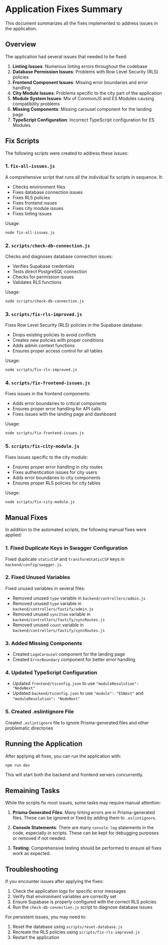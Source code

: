 # Application Fixes Summary

This document summarizes all the fixes implemented to address issues in the application.

## Overview

The application had several issues that needed to be fixed:

1. **Linting Issues**: Numerous linting errors throughout the codebase
2. **Database Permission Issues**: Problems with Row Level Security (RLS) policies
3. **Frontend Component Issues**: Missing error boundaries and error handling
4. **City Module Issues**: Problems specific to the city part of the application
5. **Module System Issues**: Mix of CommonJS and ES Modules causing compatibility problems
6. **Missing Components**: Missing carousel component for the landing page
7. **TypeScript Configuration**: Incorrect TypeScript configuration for ES Modules

## Fix Scripts

The following scripts were created to address these issues:

### 1. `fix-all-issues.js`

A comprehensive script that runs all the individual fix scripts in sequence. It:

- Checks environment files
- Fixes database connection issues
- Fixes RLS policies
- Fixes frontend issues
- Fixes city module issues
- Fixes linting issues

Usage:

```bash
node fix-all-issues.js
```

### 2. `scripts/check-db-connection.js`

Checks and diagnoses database connection issues:

- Verifies Supabase credentials
- Tests direct PostgreSQL connection
- Checks for permission issues
- Validates RLS functions

Usage:

```bash
node scripts/check-db-connection.js
```

### 3. `scripts/fix-rls-improved.js`

Fixes Row Level Security (RLS) policies in the Supabase database:

- Drops existing policies to avoid conflicts
- Creates new policies with proper conditions
- Adds admin context functions
- Ensures proper access control for all tables

Usage:

```bash
node scripts/fix-rls-improved.js
```

### 4. `scripts/fix-frontend-issues.js`

Fixes issues in the frontend components:

- Adds error boundaries to critical components
- Ensures proper error handling for API calls
- Fixes issues with the landing page and dashboard

Usage:

```bash
node scripts/fix-frontend-issues.js
```

### 5. `scripts/fix-city-module.js`

Fixes issues specific to the city module:

- Ensures proper error handling in city routes
- Fixes authentication issues for city users
- Adds error boundaries to city components
- Ensures proper RLS policies for city tables

Usage:

```bash
node scripts/fix-city-module.js
```

## Manual Fixes

In addition to the automated scripts, the following manual fixes were applied:

### 1. Fixed Duplicate Keys in Swagger Configuration

Fixed duplicate `staticCSP` and `transformStaticCSP` keys in `backend/config/swagger.js`.

### 2. Fixed Unused Variables

Fixed unused variables in several files:

- Removed unused `type` variable in `backend/controllers/admin.js`
- Removed unused `type` variable in `backend/controllers/fastify/admin.js`
- Removed unused `syncItem` variable in `backend/controllers/fastify/syncRoutes.js`
- Removed unused `count` variable in `backend/controllers/fastify/syncRoutes.js`

### 3. Added Missing Components

- Created `LogoCarousel` component for the landing page
- Created `ErrorBoundary` component for better error handling

### 4. Updated TypeScript Configuration

- Updated `frontend/tsconfig.json` to use `"moduleResolution": "NodeNext"`
- Updated `backend/tsconfig.json` to use `"module": "ESNext"` and `"moduleResolution": "NodeNext"`

### 5. Created .eslintignore File

Created `.eslintignore` file to ignore Prisma-generated files and other problematic directories

## Running the Application

After applying all fixes, you can run the application with:

```bash
npm run dev
```

This will start both the backend and frontend servers concurrently.

## Remaining Tasks

While the scripts fix most issues, some tasks may require manual attention:

1. **Prisma Generated Files**: Many linting errors are in Prisma-generated files. These can be ignored or fixed by adding them to `.eslintignore`.

2. **Console Statements**: There are many `console.log` statements in the code, especially in scripts. These can be kept for debugging purposes or removed if not needed.

3. **Testing**: Comprehensive testing should be performed to ensure all fixes work as expected.

## Troubleshooting

If you encounter issues after applying the fixes:

1. Check the application logs for specific error messages
2. Verify that environment variables are correctly set
3. Ensure Supabase is properly configured with the correct RLS policies
4. Run the `check-db-connection.js` script to diagnose database issues

For persistent issues, you may need to:

1. Reset the database using `scripts/reset-database.js`
2. Recreate the RLS policies using `scripts/fix-rls-improved.js`
3. Restart the application

